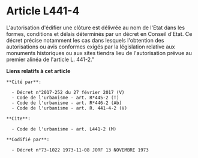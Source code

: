 # Article L441-4

L'autorisation d'édifier une clôture est délivrée au nom de l'Etat dans les formes, conditions et délais déterminés par un
décret en Conseil d'Etat. Ce décret précise notamment les cas dans lesquels l'obtention des autorisations ou avis conformes
exigés par la législation relative aux monuments historiques ou aux sites tiendra lieu de l'autorisation prévue au premier
alinéa de l'article L. 441-2."

**Liens relatifs à cet article**

	**Cité par**:

	  - Décret n°2017-252 du 27 février 2017 (V)
	  - Code de l'urbanisme - art. R*445-2 (T)
	  - Code de l'urbanisme - art. R*446-2 (Ab)
	  - Code de l'urbanisme - art. R. 441-4-2 (V)

	**Cite**:

	  - Code de l'urbanisme - art. L441-2 (M)

	**Codifié par**:

	  - Décret n°73-1022 1973-11-08 JORF 13 NOVEMBRE 1973
